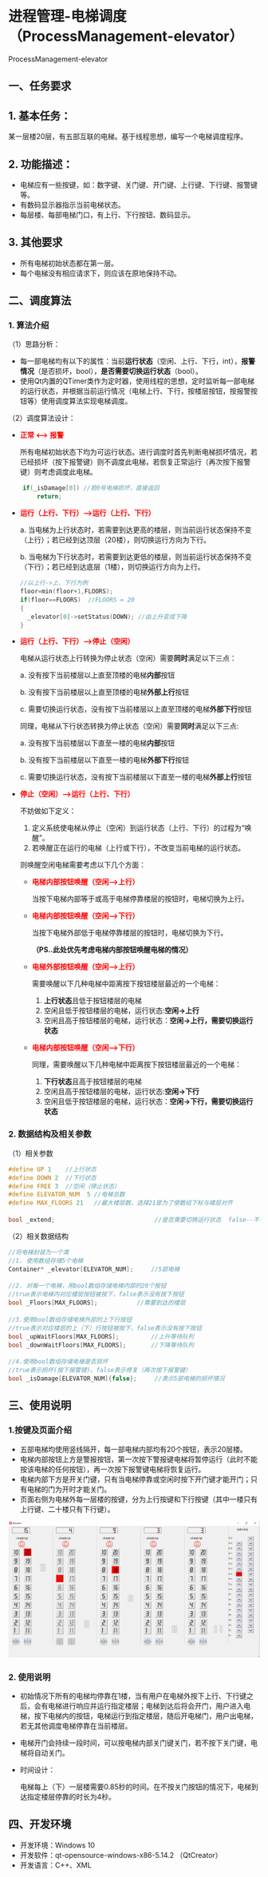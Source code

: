 # 进程管理-电梯调度（ProcessManagement-elevator）
ProcessManagement-elevator

##  一、任务要求

##  1. 基本任务：

某一层楼20层，有五部互联的电梯。基于线程思想，编写一个电梯调度程序。

##  2. 功能描述：

- 电梯应有一些按键，如：数字键、关门键、开门键、上行键、下行键、报警键等。
- 有数码显示器指示当前电梯状态。
- 每层楼、每部电梯门口，有上行、下行按钮、数码显示。

## 3. 其他要求

- 所有电梯初始状态都在第一层。
- 每个电梯没有相应请求下，则应该在原地保持不动。

##  二、调度算法

###  1. 算法介绍

（1）思路分析：

- 每一部电梯均有以下的属性：当前<strong>运行状态</strong>（空闲、上行、下行，int），<strong>报警情况</strong>（是否损坏，bool），<strong>是否需要切换运行状态</strong>（bool）。
- 使用Qt内置的QTimer类作为定时器，使用线程的思想，定时监听每一部电梯的运行状态，并根据当前运行情况（电梯上行、下行，按楼层按钮，按报警按钮等）使用调度算法实现电梯调度。

（2）调度算法设计：

- **<font color="red">正常  <-->  报警</font>**

  所有电梯初始状态下均为可运行状态。进行调度时首先判断电梯损坏情况，若已经损坏（按下报警键）则不调度此电梯，若恢复正常运行（再次按下报警键）则考虑调度此电梯。

```c++
    if(_isDamage[0]) //若0号电梯损坏，直接返回
        return;
```

- **<font color="red">运行（上行、下行）-->运行（上行、下行）</font>**

  a. 当电梯为上行状态时，若需要到达更高的楼层，则当前运行状态保持不变（上行）；若已经到达顶层（20楼），则切换运行方向为下行。

  b. 当电梯为下行状态时，若需要到达更低的楼层，则当前运行状态保持不变（下行）；若已经到达底层（1楼），则切换运行方向为上行。

  ```c++
  //以上行->上、下行为例
  floor=min(floor+1,FLOORS);
  if(floor==FLOORS)  //FLOORS = 20
  {
    _elevator[0]->setStatus(DOWN); //由上升变成下降
  }
  ```

- **<font color="red">运行（上行、下行）-->停止（空闲）</font>**

  电梯从运行状态上行转换为停止状态（空闲）需要<strong>同时</strong>满足以下三点：

  a.  没有按下当前楼层以上直至顶楼的电梯<strong>内部</strong>按钮

  b.  没有按下当前楼层以上直至顶楼的电梯<strong>外部上行</strong>按钮

  c.  需要切换运行状态，没有按下当前楼层以上直至顶楼的电梯<strong>外部下行</strong>按钮

  

  同理，电梯从下行状态转换为停止状态（空闲）需要<strong>同时</strong>满足以下三点:

  a. 没有按下当前楼层以下直至一楼的电梯<strong>内部</strong>按钮

  b. 没有按下当前楼层以下直至一楼的电梯<strong>外部下行</strong>按钮

  c. 需要切换运行状态，没有按下当前楼层以下直至一楼的电梯<strong>外部上行</strong>按钮

  

- **<font color="red">停止（空闲）-->运行（上行、下行）</font>**

  不妨做如下定义：

  1. 定义系统使电梯从停止（空闲）到运行状态（上行、下行）的过程为“唤醒”。
  2. 若唤醒正在运行的电梯（上行或下行），不改变当前电梯的运行状态。

  则唤醒空闲电梯需要考虑以下几个方面：

  - **<font color="red">电梯内部按钮唤醒（空闲-->上行）</font>**

    当按下电梯内部等于或高于电梯停靠楼层的按钮时，电梯切换为上行。

  - **<font color="red">电梯内部按钮唤醒（空闲-->下行）</font>**

    当按下电梯外部低于电梯停靠楼层的按钮时，电梯切换为下行。

    **<strong>（PS..此处优先考虑电梯内部按钮唤醒电梯的情况）</strong>**

  - **<font color="red">电梯外部按钮唤醒（空闲-->上行）</font>**

    需要唤醒以下几种电梯中距离按下按钮楼层最近的一个电梯：

    1. **上行状态**且低于按钮楼层的电梯
    2. 空闲且低于按钮楼层的电梯，运行状态:**空闲->上行**
    3. 空闲且高于按钮楼层的电梯，运行状态：**空闲->上行，需要切换运行状态**

  - **<font color="red">电梯内部按钮唤醒（空闲-->下行）</font>**

    同理，需要唤醒以下几种电梯中距离按下按钮楼层最近的一个电梯：

    1. **下行状态**且高于按钮楼层的电梯
    2. 空闲且高于按钮楼层的电梯，运行状态:**空闲->下行**
    3. 空闲且低于按钮楼层的电梯，运行状态：**空闲->下行，需要切换运行状态**

###  2. 数据结构及相关参数

（1）相关参数

```c++
#define UP 1    //上行状态
#define DOWN 2	//下行状态
#define FREE 3  //空闲（停止状态）
#define ELEVATOR_NUM  5 //电梯总数
#define MAX_FLOORS 21   //最大楼层数，选择21是为了使数组下标与楼层对齐

bool _extend;                            //是否需要切换运行状态  false--不切换 true--切换
```

（2）相关数据结构

```c++
//将电梯封装为一个类
//1. 使用数组存储5个电梯
Container* _elevator[ELEVATOR_NUM];     //5部电梯

//2. 对每一个电梯，用bool数组存储电梯内部的20个按钮
//true表示电梯内对应楼层按钮被按下，false表示没有按下按钮
bool _Floors[MAX_FLOORS];           //需要到达的楼层

//3.使用bool数组存储电梯外部的上下行按钮
//true表示对应楼层的上（下）行按钮被按下，false表示没有按下按钮
bool _upWaitFloors[MAX_FLOORS];         //上升等待队列
bool _downWaitFloors[MAX_FLOORS];       //下降等待队列

//4.使用bool数组存储电梯是否损坏
//true表示损坏(按下报警键)、false表示修复（再次按下报警键）
bool _isDamage[ELEVATOR_NUM]{false};     //表示5部电梯的损坏情况
```

##  三、使用说明

###  1.按键及页面介绍

- 五部电梯均使用竖线隔开，每一部电梯内部均有20个按钮，表示20层楼。
- 电梯内部按钮上方是警报按钮，第一次按下警报键电梯将暂停运行（此时不能按该电梯的任何按钮），再一次按下报警键电梯将恢复运行。
- 电梯内部下方是开关门键，只有当电梯停靠或空闲时按下开门键才能开门；只有电梯的门为开时才能关门。
- 页面右侧为电梯外每一层楼的按键，分为上行按键和下行按键（其中一楼只有上行键、二十楼只有下行键）。

![image-20210520083637728](https://github.com/HOLLYwyh/Operating-System/blob/main/ProcessManagement-elevator/pictures/elevator.png)

###  2. 使用说明

- 初始情况下所有的电梯均停靠在1楼，当有用户在电梯外按下上行、下行键之后，会有电梯进行响应并运行指定楼层；电梯到达后将会开门，用户进入电梯，按下电梯内的按钮，电梯运行到指定楼层，随后开电梯门，用户出电梯，若无其他调度电梯停靠在当前楼层。

- 电梯开门会持续一段时间，可以按电梯内部关门键关门，若不按下关门键，电梯将自动关门。

- 时间设计：

  电梯每上（下）一层楼需要0.85秒的时间。在不按关门按钮的情况下，电梯到达指定楼层停靠的时长为4秒。

##  四、开发环境

- 开发环境：Windows 10
- 开发软件：qt-opensource-windows-x86-5.14.2 （QtCreator）
- 开发语言：C++、XML

